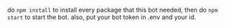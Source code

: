 do `npm install` to install every package that this bot needed, then do `npm start` to start the bot. also, put your bot token in .env and your id. 